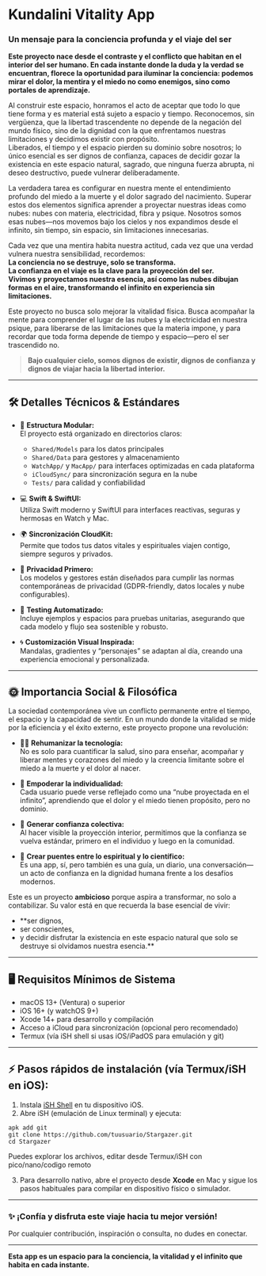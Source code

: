 # Kundalini Vitality App

### Un mensaje para la conciencia profunda y el viaje del ser

**Este proyecto nace desde el contraste y el conflicto que habitan en el interior del ser humano. En cada instante donde la duda y la verdad se encuentran, florece la oportunidad para iluminar la conciencia: podemos mirar el dolor, la mentira y el miedo no como enemigos, sino como portales de aprendizaje.**

Al construir este espacio, honramos el acto de aceptar que todo lo que tiene forma y es material está sujeto a espacio y tiempo. Reconocemos, sin vergüenza, que la libertad trascendente no depende de la negación del mundo físico, sino de la dignidad con la que enfrentamos nuestras limitaciones y decidimos existir con propósito.  
Liberados, el tiempo y el espacio pierden su dominio sobre nosotros; lo único esencial es ser dignos de confianza, capaces de decidir gozar la existencia en este espacio natural, sagrado, que ninguna fuerza abrupta, ni deseo destructivo, puede vulnerar deliberadamente.

La verdadera tarea es configurar en nuestra mente el entendimiento profundo del miedo a la muerte y el dolor sagrado del nacimiento. Superar estos dos elementos significa aprender a proyectar nuestras ideas como nubes: nubes con materia, electricidad, fibra y psique. Nosotros somos esas nubes—nos movemos bajo los cielos y nos expandimos desde el infinito, sin tiempo, sin espacio, sin limitaciones innecesarias.

Cada vez que una mentira habita nuestra actitud, cada vez que una verdad vulnera nuestra sensibilidad, recordemos:  
**La conciencia no se destruye, solo se transforma.  
La confianza en el viaje es la clave para la proyección del ser.  
Vivimos y proyectamos nuestra esencia, así como las nubes dibujan formas en el aire, transformando el infinito en experiencia sin limitaciones.**

Este proyecto no busca solo mejorar la vitalidad física. Busca acompañar la mente para comprender el lugar de las nubes y la electricidad en nuestra psique, para liberarse de las limitaciones que la materia impone, y para recordar que toda forma depende de tiempo y espacio—pero el ser trascendido no.

> **Bajo cualquier cielo, somos dignos de existir, dignos de confianza y dignos de viajar hacia la libertad interior.**

---

## 🛠️ Detalles Técnicos & Estándares

- 📁 **Estructura Modular:**  
  El proyecto está organizado en directorios claros:  
  - `Shared/Models` para los datos principales  
  - `Shared/Data` para gestores y almacenamiento  
  - `WatchApp/` y `MacApp/` para interfaces optimizadas en cada plataforma  
  - `iCloudSync/` para sincronización segura en la nube  
  - `Tests/` para calidad y confiabilidad

- 💻 **Swift & SwiftUI:**  
  Utiliza Swift moderno y SwiftUI para interfaces reactivas, seguras y hermosas en Watch y Mac.

- 🌍 **Sincronización CloudKit:**  
  Permite que todos tus datos vitales y espirituales viajen contigo, siempre seguros y privados.

- 🔐 **Privacidad Primero:**  
  Los modelos y gestores están diseñados para cumplir las normas contemporáneas de privacidad (GDPR-friendly, datos locales y nube configurables).

- 🧪 **Testing Automatizado:**  
  Incluye ejemplos y espacios para pruebas unitarias, asegurando que cada modelo y flujo sea sostenible y robusto.

- 🌀 **Customización Visual Inspirada:**  
  Mandalas, gradientes y “personajes” se adaptan al día, creando una experiencia emocional y personalizada.

---

## 🌞 Importancia Social & Filosófica

La sociedad contemporánea vive un conflicto permanente entre el tiempo, el espacio y la capacidad de sentir. En un mundo donde la vitalidad se mide por la eficiencia y el éxito externo, este proyecto propone una revolución:

- 🧘‍♀️ **Rehumanizar la tecnología:**  
  No es solo para cuantificar la salud, sino para enseñar, acompañar y liberar mentes y corazones del miedo y la creencia limitante sobre el miedo a  la muerte y el dolor al nacer.

- 🚀 **Empoderar la individualidad:**  
  Cada usuario puede verse reflejado como una “nube proyectada en el infinito”, aprendiendo que el dolor y el miedo tienen propósito, pero no dominio.

- 🤝 **Generar confianza colectiva:**  
  Al hacer visible la proyección interior, permitimos que la confianza se vuelva estándar, primero en el individuo y luego en la comunidad.

- 🌈 **Crear puentes entre lo espiritual y lo científico:**  
  Es una app, sí, pero también es una guía, un diario, una conversación—un acto de confianza en la dignidad humana frente a los desafíos modernos.

Este es un proyecto **ambicioso** porque aspira a transformar, no solo a contabilizar. Su valor está en que recuerda la base esencial de vivir:  
- **ser dignos,  
- ser conscientes,  
- y decidir disfrutar la existencia en este espacio natural que solo se destruye si olvidamos nuestra esencia.**

---

## 🖥️ Requisitos Mínimos de Sistema

- macOS 13+ (Ventura) o superior
- iOS 16+ (y watchOS 9+)
- Xcode 14+ para desarrollo y compilación
- Acceso a iCloud para sincronización (opcional pero recomendado)
- Termux (vía iSH shell si usas iOS/iPadOS para emulación y git)

---

## ⚡️ Pasos rápidos de instalación (vía Termux/iSH en iOS):

1. Instala [iSH Shell](https://ish.app/) en tu dispositivo iOS.
2. Abre iSH (emulación de Linux terminal) y ejecuta:

```
apk add git
git clone https://github.com/tuusuario/Stargazer.git
cd Stargazer
```
Puedes explorar los archivos, editar desde Termux/iSH con pico/nano/codigo remoto


3. Para desarrollo nativo, abre el proyecto desde **Xcode** en Mac y sigue los pasos habituales para compilar en dispositivo físico o simulador.

---

### ✨ ¡Confía y disfruta este viaje hacia tu mejor versión!  
Por cualquier contribución, inspiración o consulta, no dudes en conectar.

---

**Esta app es un espacio para la conciencia, la vitalidad y el infinito que habita en cada instante.**
